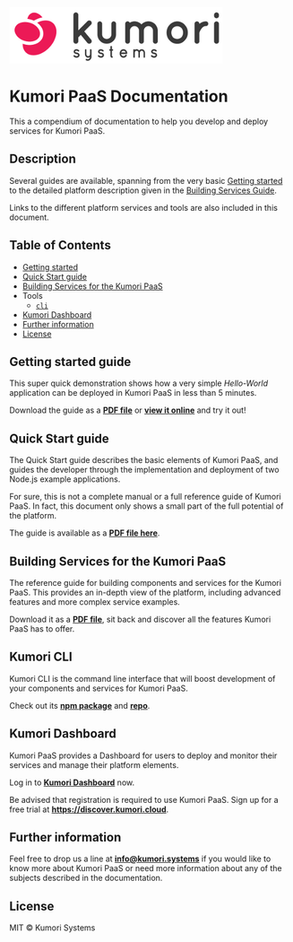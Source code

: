 [![Kumori Logo](assets/_kumori_logo_with_name_mini.png?raw=true)](https://kumori.systems)

# Kumori PaaS Documentation

This a compendium of documentation to help you develop and deploy services for
Kumori PaaS.


## Description

Several guides are available, spanning from the very basic [Getting started](#getting-started-guide)
to the detailed platform description given in the [Building Services Guide](#building-services-for-the-kumori-paas).

Links to the different platform services and tools are also included in this
document.


## Table of Contents

* [Getting started](#getting-started-guide)
* [Quick Start guide](#quick-start-guide)
* [Building Services for the Kumori PaaS](#building-services-for-the-kumori-paas)
* Tools
  * [`cli`](#kumori-cli)
* [Kumori Dashboard](#kumori-dashboard)
* [Further information](#further-information)
* [License](#license)


## Getting started guide
This super quick demonstration shows how a very simple *Hello-World* application
can be deployed in Kumori PaaS in less than 5 minutes.

Download the guide as a [**PDF file**](01-getting-started/manual.pdf) or
[**view it online**](01-getting-started/manual.adoc) and try it out!


## Quick Start guide

The Quick Start guide describes the basic elements of Kumori PaaS, and guides
the developer through the implementation and deployment of two Node.js example
applications.

For sure, this is not a complete manual or a full reference guide of Kumori
PaaS. In fact, this document only shows a small part of the full potential of
the platform.

The guide is available as a [**PDF file here**](02-quickstart-guide/manual.pdf).


## Building Services for the Kumori PaaS

The reference guide for building components and services for the Kumori PaaS.
This provides an in-depth view of the platform, including advanced features and
more complex service examples.

Download it as a [**PDF file**](03-building-services/manual.pdf), sit back and
discover all the features Kumori PaaS has to offer.


## Kumori CLI

Kumori CLI is the command line interface that will boost development of your
components and services for Kumori PaaS.

Check out its [**npm package**](https://www.npmjs.com/package/@kumori/cli) and [**repo**](https://github.com/kumori-systems/cli).


## Kumori Dashboard

Kumori PaaS provides a Dashboard for users to deploy and monitor their services
and manage their platform elements.

Log in to [**Kumori Dashboard**](https://dashboard.baco.kumori.cloud) now.

Be advised that registration is required to use Kumori PaaS. Sign up for a free
trial at **https://discover.kumori.cloud**.


## Further information

Feel free to drop us a line at **info@kumori.systems** if you would like to know
more about Kumori PaaS or need more information about any of the subjects
described in the documentation.


## License

MIT © Kumori Systems
